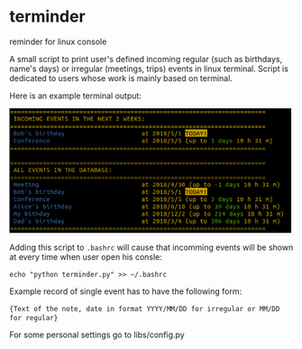 # terminder
reminder for linux console 


A small script to print user's defined incoming regular (such as birthdays, name's days) or irregular (meetings, trips) events in linux terminal.
Script is dedicated to users whose work is mainly based on terminal.

Here is an example terminal output:

<img src="example/example_output.png" width="500" >

Adding this script to `.bashrc` will cause that incomming events will be shown at every time when user open his consle:

	echo "python terminder.py" >> ~/.bashrc

Example record of single event has to have the following form:

	{Text of the note, date in format YYYY/MM/DD for irregular or MM/DD for regular}


For some personal settings go to libs/config.py
